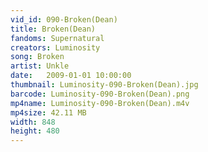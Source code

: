 ```yaml
---
vid_id: 090-Broken(Dean)
title: Broken(Dean)
fandoms: Supernatural
creators: Luminosity
song: Broken
artist: Unkle
date:   2009-01-01 10:00:00
thumbnail: Luminosity-090-Broken(Dean).jpg
barcode: Luminosity-090-Broken(Dean).png
mp4name: Luminosity-090-Broken(Dean).m4v
mp4size: 42.11 MB
width: 848
height: 480
---
```



  